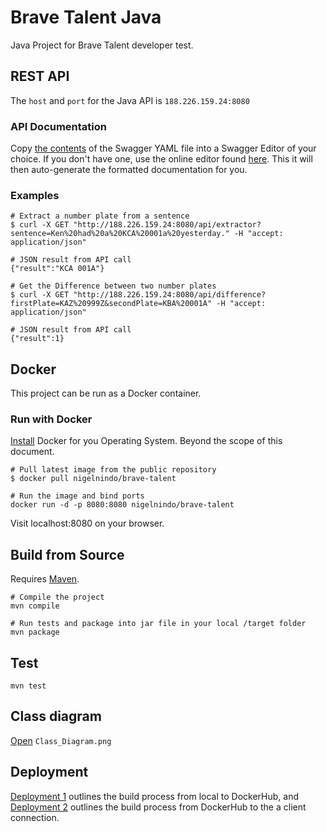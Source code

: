 # Brave Talent Java 

Java Project for Brave Talent developer test.

## REST API 

The `host` and `port` for the Java API is `188.226.159.24:8080`

### API Documentation

Copy [the contents](https://github.com/nigelnindo/brave_talent_java/blob/master/swagger.yaml) of the Swagger YAML file into a Swagger Editor of your choice. If you don't have one, use the online editor found [here](https://editor2.swagger.io/). This it will then auto-generate the formatted documentation for you.

### Examples

```shell
# Extract a number plate from a sentence 
$ curl -X GET "http://188.226.159.24:8080/api/extractor?sentence=Ken%20had%20a%20KCA%20001a%20yesterday." -H "accept: application/json"

# JSON result from API call
{"result":"KCA 001A"}

# Get the Difference between two number plates
$ curl -X GET "http://188.226.159.24:8080/api/difference?firstPlate=KAZ%20999Z&secondPlate=KBA%20001A" -H "accept: application/json"

# JSON result from API call
{"result":1}

```

## Docker

This project can be run as a Docker container.

### Run with Docker

[Install](https://docs.docker.com/engine/installation/) Docker for you Operating System. Beyond the scope of this document.

```shell
# Pull latest image from the public repository
$ docker pull nigelnindo/brave-talent

# Run the image and bind ports
docker run -d -p 8080:8080 nigelnindo/brave-talent
```

Visit localhost:8080 on your browser.

## Build from Source

Requires [Maven](https://maven.apache.org/).

```shell
# Compile the project 
mvn compile

# Run tests and package into jar file in your local /target folder
mvn package
```

## Test

```shell
mvn test
```

## Class diagram

[Open](https://github.com/nigelnindo/brave_talent_java/blob/develop/Class_Diagram.png) `Class_Diagram.png`

## Deployment

[Deployment 1](https://github.com/nigelnindo/brave_talent_java/blob/develop/deployment_1.png) outlines the build process from local to DockerHub, and [Deployment 2](https://github.com/nigelnindo/brave_talent_java/blob/develop/deplyoment_2.png) outlines the build process from DockerHub to the a client connection.
